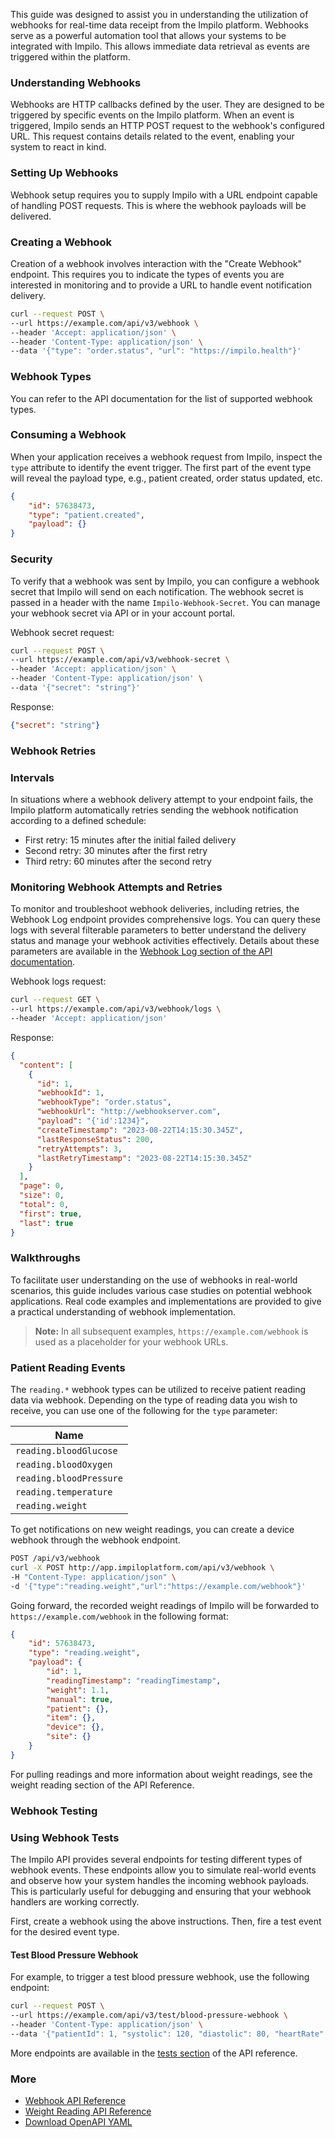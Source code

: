 This guide was designed to assist you in understanding the utilization of webhooks for real-time data receipt from the Impilo platform. Webhooks serve as a powerful automation tool that allows your systems to be integrated with Impilo. This allows immediate data retrieval as events are triggered within the platform.

### Understanding Webhooks

Webhooks are HTTP callbacks defined by the user. They are designed to be triggered by specific events on the Impilo platform. When an event is triggered, Impilo sends an HTTP POST request to the webhook's configured URL. This request contains details related to the event, enabling your system to react in kind.

### Setting Up Webhooks

Webhook setup requires you to supply Impilo with a URL endpoint capable of handling POST requests. This is where the webhook payloads will be delivered.

### Creating a Webhook

Creation of a webhook involves interaction with the "Create Webhook" endpoint. This requires you to indicate the types of events you are interested in monitoring and to provide a URL to handle event notification delivery.

```bash
curl --request POST \
--url https://example.com/api/v3/webhook \
--header 'Accept: application/json' \
--header 'Content-Type: application/json' \
--data '{"type": "order.status", "url": "https://impilo.health"}'
```

### Webhook Types

You can refer to the API documentation for the list of supported webhook types.

### Consuming a Webhook

When your application receives a webhook request from Impilo, inspect the `type` attribute to identify the event trigger. The first part of the event type will reveal the payload type, e.g., patient created, order status updated, etc.

```json
{
    "id": 57638473,
    "type": "patient.created",
    "payload": {}
}
```

### Security

To verify that a webhook was sent by Impilo, you can configure a webhook secret that Impilo will send on each notification. The webhook secret is passed in a header with the name `Impilo-Webhook-Secret`. You can manage your webhook secret via API or in your account portal.

Webhook secret request:

```bash
curl --request POST \
--url https://example.com/api/v3/webhook-secret \
--header 'Accept: application/json' \
--header 'Content-Type: application/json' \
--data '{"secret": "string"}'
```

Response:
```json
{"secret": "string"}
```

### Webhook Retries

### Intervals

In situations where a webhook delivery attempt to your endpoint fails, the Impilo platform automatically retries sending the webhook notification according to a defined schedule:

- First retry: 15 minutes after the initial failed delivery
- Second retry: 30 minutes after the first retry
- Third retry: 60 minutes after the second retry

### Monitoring Webhook Attempts and Retries

To monitor and troubleshoot webhook deliveries, including retries, the Webhook Log endpoint provides comprehensive logs. You can query these logs with several filterable parameters to better understand the delivery status and manage your webhook activities effectively. Details about these parameters are available in the [Webhook Log section of the API documentation](/api-reference/webhooks/list-webhook-logs).

Webhook logs request:
```bash
curl --request GET \
--url https://example.com/api/v3/webhook/logs \
--header 'Accept: application/json'
```

Response:
```json
{
  "content": [
    {
      "id": 1,
      "webhookId": 1,
      "webhookType": "order.status",
      "webhookUrl": "http://webhookserver.com",
      "payload": "{'id':1234}",
      "createTimestamp": "2023-08-22T14:15:30.345Z",
      "lastResponseStatus": 200,
      "retryAttempts": 3,
      "lastRetryTimestamp": "2023-08-22T14:15:30.345Z"
    }
  ],
  "page": 0,
  "size": 0,
  "total": 0,
  "first": true,
  "last": true
}
```

### Walkthroughs

To facilitate user understanding on the use of webhooks in real-world scenarios, this guide includes various case studies on potential webhook applications. Real code examples and implementations are provided to give a practical understanding of webhook implementation.

> **Note:** In all subsequent examples, `https://example.com/webhook` is used as a placeholder for your webhook URLs.

### Patient Reading Events

The `reading.*` webhook types can be utilized to receive patient reading data via webhook. Depending on the type of reading data you wish to receive, you can use one of the following for the `type` parameter:

| Name                      |
|---------------------------|
| `reading.bloodGlucose`    |
| `reading.bloodOxygen`     |
| `reading.bloodPressure`   |
| `reading.temperature`     |
| `reading.weight`          |

To get notifications on new weight readings, you can create a device webhook through the webhook endpoint.

```bash
POST /api/v3/webhook
curl -X POST http://app.impiloplatform.com/api/v3/webhook \
-H "Content-Type: application/json" \
-d '{"type":"reading.weight","url":"https://example.com/webhook"}'
```

Going forward, the recorded weight readings of Impilo will be forwarded to `https://example.com/webhook` in the following format:

```json
{
    "id": 57638473,
    "type": "reading.weight",
    "payload": {
        "id": 1,
        "readingTimestamp": "readingTimestamp",
        "weight": 1.1,
        "manual": true,
        "patient": {},
        "item": {},
        "device": {},
        "site": {}
    }
}
```

For pulling readings and more information about weight readings, see the weight reading section of the API Reference.

### Webhook Testing

### Using Webhook Tests

The Impilo API provides several endpoints for testing different types of webhook events. These endpoints allow you to simulate real-world events and observe how your system handles the incoming webhook payloads. This is particularly useful for debugging and ensuring that your webhook handlers are working correctly.

First, create a webhook using the above instructions. Then, fire a test event for the desired event type.

#### Test Blood Pressure Webhook

For example, to trigger a test blood pressure webhook, use the following endpoint:  

```bash
curl --request POST \
--url https://example.com/api/v3/test/blood-pressure-webhook \
--header 'Content-Type: application/json' \
--data '{"patientId": 1, "systolic": 120, "diastolic": 80, "heartRate": 100}'
```

More endpoints are available in the [tests section](/api-reference/tests) of the API reference.

### More

- [Webhook API Reference](/api-reference/webhooks/create-webhook)
- [Weight Reading API Reference](/api-reference/weight-reading)
- [Download OpenAPI YAML](javascript:window.print())